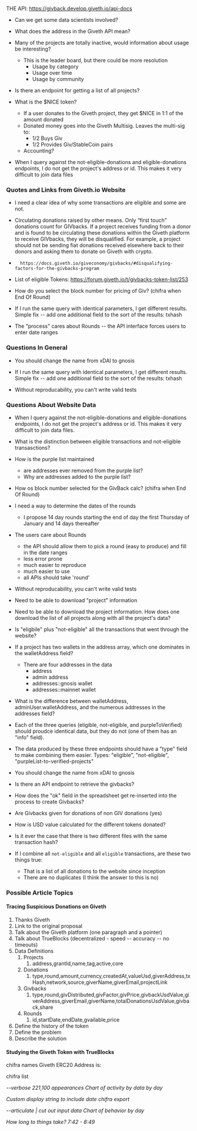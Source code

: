 THE API: https://givback.develop.giveth.io/api-docs


- Can we get some data scientists involved?

- What does the address in the Giveth API mean?

- Many of the projects are totally inactive, would information about usage be interesting?
    - This is the leader board, but there could be more resolution
        - Usage by category
        - Usage over time
        - Usage by community

- Is there an endpoint for getting a list of all projects?

- What is the $NICE token?
    - If a user donates to the Giveth project, they get $NICE in 1:1 of the amount donated
    - Donated money goes into the Giveth Multisig. Leaves the multi-sig to:
        - 1/2 Buys Giv
        - 1/2 Provides Giv/StableCoin pairs
    - Accounting?        

- When I query against the not-eligible-donations and eligible-donations endpoints, I do not get the project's address or id. This makes it very difficult to join data files

### Quotes and Links from Giveth.io Website

- I need a clear idea of why some transactions are eligible and some are not.

- Circulating donations raised by other means. Only “first touch” donations count for GIVbacks. If a project receives funding from a donor and is found to be circulating these donations within the Giveth platform to receive GIVbacks, they will be disqualified. For example, a project should not be sending fiat donations received elsewhere back to their donors and asking them to donate on Giveth with crypto.
-       https://docs.giveth.io/giveconomy/givbacks/#disqualifying-factors-for-the-givbacks-program

- List of eligible Tokens: https://forum.giveth.io/t/givbacks-token-list/253

- How do you select the block number for pricing of Giv? (chifra when End Of Round)

- If I run the same query with identical parameters, I get different results. Simple fix -- add one additional field to the sort of the results: txhash

- The "process" cares about Rounds -- the API interface forces users to enter date ranges
### Questions In General

- You should change the name from xDAI to gnosis

- If I run the same query with identical parameters, I get different results. Simple fix -- add one additional field to the sort of the results: txhash

- Without reproducability, you can't write valid tests

### Questions About Website Data

- When I query against the not-eligible-donations and eligible-donations endpoints, I do not get the project's address or id. This makes it very difficult to join data files.

- What is the distinction between eligible transactions and not-eligible transasctions?

- How is the purple list maintained 
  - are addresses ever removed from the purple list?
  - Why are addresses added to the purple list?

- How os block number selected for the GivBack calc? (chifra when End Of Round)

- I need a way to determine the dates of the rounds
  - I propose 14 day rounds starting the end of day the first Thursday of January and 14 days thereafter

- The users care about Rounds
  - the API should allow them to pick a round (easy to produce) and fill in the date ranges 
  - less error prone
  - much easier to reproduce
  - much easier to use
  - all APIs should take 'round'

- Without reproducability, you can't write valid tests

- Need to be able to download "project" information
- Need to be able to download the project information. How does one download the list of all projects along with all the project's data?

- Is "eligbile" plus "not-eligible" all the transactions that went through the website?

- If a project has two wallets in the address array, which one dominates in the walletAddress field?
    - There are four addresses in the data
        - address
        - admin address
        - addresses::gnosis wallet
        - addresses::mainnet wallet

- What is the difference between walletAddress, adminUser.walletAddress, and the numerous addresses in the addresses field?

- Each of the three queries (eligible, not-eligible, and purpleToVerified) should proudce identical data, but they do not (one of them has an "info" field). 

- The data produced by these three endpoints should have a "type" field to make combining them easier. Types: "eligible", "not-eligible", "purpleList-to-verified-projects"

- You should change the name from xDAI to gnosis

- Is there an API endpoint to retrieve the givbacks?

- How does the "ok" field in the spreadsheet get re-inserted into the process to create Givbacks?

- Are Givbacks given for donations of non GIV donations (yes)

- How is USD value calculated for the different tokens donated?
- Is it ever the case that there is two different files with the same transaction hash?

- If I combine all `not-eligible` and all `eligible` transactions, are these two things true:
  - That is a list of all donations to the website since inception
  - There are no duplicates (I think the answer to this is no)

### Possible Article Topics

#### Tracing Suspicious Donations on Giveth

1. Thanks Giveth
2. Link to the original proposal
3. Talk about the Giveth platform (one paragraph and a pointer)
4. Talk about TrueBlocks (decentralized - speed -- accuracy -- no timeouts)
5. Data Definitions
   1. Projects
      1. address,grantId,name,tag,active,core
   2. Donations
      1. type,round,amount,currency,createdAt,valueUsd,giverAddress,txHash,network,source,giverName,giverEmail,projectLink
   3. Givbacks
      1. type,round,givDistributed,givFactor,givPrice,givbackUsdValue,giverAddress,giverEmail,giverName,totalDonationsUsdValue,givback,share
   4. Rounds
      1. id,startDate,endDate,gvailable,price
6. Define the history of the token
7. Define the problem
8. Describe the solution

#### Studying the Giveth Token with TrueBlocks

chifra names Giveth ERC20
Address is:

chifra list <address> --verbose 221,100 appearances
Chart of activity by data by day

Custom display string to include date
chifra export <address> --articulate | cut out input data
Chart of behavior by day

How long to things take? 7:42 - 8:49